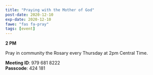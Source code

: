 ```yaml
---
title: "Praying with the Mother of God"
post-date: 2020-12-10
exp-date: 2020-12-10
fawe: "fas fa-pray"
tags: [event]
---
```

**2 PM**

Pray in community the Rosary every Thursday at 2pm Central Time.

<b>Meeting ID</b>: 979 681 8222
<br>
<b>Passcode</b>: 424 181